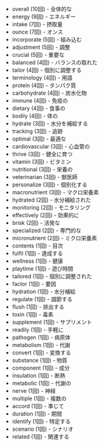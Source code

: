 - overall (10回) - 全体的な
- energy (9回) - エネルギー
- intake (7回) - 摂取量
- ounce (7回) - オンス
- incorporate (5回) - 組み込む
- adjustment (5回) - 調整
- crucial (5回) - 重要な
- balanced (4回) - バランスの取れた
- tailor (4回) - 個別に調整する
- terminology (4回) - 用語
- protein (4回) - タンパク質
- carbohydrate (4回) - 炭水化物
- immune (4回) - 免疫の
- dietary (4回) - 食事の
- bodily (4回) - 体の
- hydrate (3回) - 水分を補給する
- tracking (3回) - 追跡
- optimal (3回) - 最適な
- cardiovascular (3回) - 心血管の
- thrive (3回) - 健全に育つ
- vitamin (3回) - ビタミン
- nutritional (3回) - 栄養の
- veterinarian (3回) - 獣医師
- personalize (3回) - 個別化する
- macronutrient (3回) - マクロ栄養素
- hydrated (2回) - 水分補給された
- monitoring (2回) - モニタリング
- effectively (2回) - 効果的に
- brisk (2回) - 活発な
- specialized (2回) - 専門的な
- micronutrient (2回) - ミクロ栄養素
- contents (1回) - 目次
- fulfil (1回) - 達成する
- wellness (1回) - 健康
- playtime (1回) - 遊び時間
- tailored (1回) - 個別に調整された
- factor (1回) - 要因
- hydration (1回) - 水分補給
- regulate (1回) - 調節する
- flush (1回) - 排出する
- toxin (1回) - 毒素
- supplement (1回) - サプリメント
- readily (1回) - 手軽に
- pathogen (1回) - 病原体
- metabolism (1回) - 代謝
- convert (1回) - 変換する
- substance (1回) - 物質
- component (1回) - 成分
- insulation (1回) - 断熱
- metabolic (1回) - 代謝の
- nerve (1回) - 神経
- multiple (1回) - 複数の
- accord (1回) - 準じて
- duration (1回) - 期間
- identify (1回) - 特定する
- scenario (1回) - シナリオ
- related (1回) - 関連する

